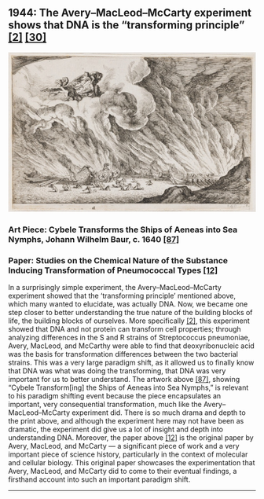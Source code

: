 ## 1944: The Avery–MacLeod–McCarty experiment shows that DNA is the “transforming principle” [[2]](https://www.genome.gov/25520250/online-education-kit-1944-dna-is-transforming-principle#:~:text=Oswald%20Avery%2C%20Colin%20MacLeod%2C%20and,the%20chemical%20nature%20of%20genes.) [[30]](https://dnalc.cshl.edu/view/15674-Oswald-Avery-c-1930-.html)

![pic](/images/1944.jpg)

### Art Piece: Cybele Transforms the Ships of Aeneas into Sea Nymphs, Johann Wilhelm Baur, c. 1640 [[87]](https://harvardartmuseums.org/collections/object/92828?position=108)

### Paper: Studies on the Chemical Nature of the Substance Inducing Transformation of Pneumococcal Types [[12]](https://pubmed.ncbi.nlm.nih.gov/19871359/)

In a surprisingly simple experiment, the Avery–MacLeod–McCarty experiment showed that the ‘transforming principle’ mentioned above, which many wanted to elucidate, was actually DNA. Now, we became one step closer to better understanding the true nature of the building blocks of life, the building blocks of ourselves. More specifically [[2]](https://www.genome.gov/25520250/online-education-kit-1944-dna-is-transforming-principle#:~:text=Oswald%20Avery%2C%20Colin%20MacLeod%2C%20and,the%20chemical%20nature%20of%20genes.), this experiment showed that DNA and not protein can transform cell properties; through analyzing differences in the S and R strains of Streptococcus pneumoniae, Avery, MacLeod, and McCarthy were able to find that deoxyribonucleic acid was the basis for transformation differences between the two bacterial strains. This was a very large paradigm shift, as it allowed us to finally know that DNA was what was doing the transforming, that DNA was very important for us to better understand. The artwork above [[87]](https://harvardartmuseums.org/collections/object/92828?position=108), showing “Cybele Transform[ing] the Ships of Aeneas into Sea Nymphs,” is relevant to his paradigm shifting event because the piece encapsulates an important, very consequential transformation, much like the Avery–MacLeod–McCarty experiment did. There is so much drama and depth to the print above, and although the experiment here may not have been as dramatic, the experiment did give us a lot of insight and depth into understanding DNA. Moreover, the paper above [[12]](https://pubmed.ncbi.nlm.nih.gov/19871359/) is the original paper by Avery, MacLeod, and McCarty — a significant piece of work and a very important piece of science history, particularly in the context of molecular and cellular biology. This original paper showcases the experimentation that Avery, MacLeod, and McCarty did to come to their eventual findings, a firsthand account into such an important paradigm shift. 

***
